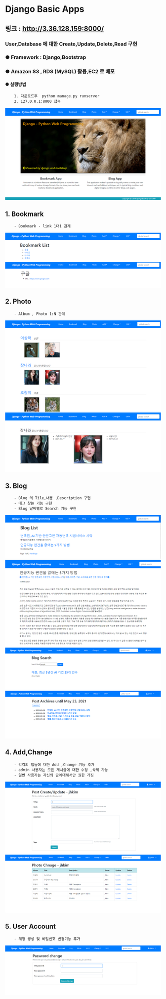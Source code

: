 # Django Basic Apps
## 링크 : http://3.36.128.159:8000/

### User,Database 에 대한 Create,Update,Delete,Read 구현
### ● Framework : Django,Bootstrap 
### ● Amazon S3 , RDS (MySQL) 활용,EC2 로 배포

#### ● 실행방법 
        1. 다운로드후  python manage.py runserver
        2. 127.0.0.1:8000 접속

<img src="/Results/home.png">    


## 1. Bookmark 
        - Bookmark - link 1대1 관계    
<img src="/Results/Bookmark_List.png">  
<img src="/Results/Bookmark_Detail.png">  

## 2. Photo 
        - Album , Photo 1:N 관계 
<img src="/Results/Photo_List.png">  
<img src="/Results/Album_Detail.png">  

## 3. Blog
        - Blog 의 Tile,내용 ,Description 구현
        - 태그 찾는 기능 구현 
        - Blog 날짜별로 Search 기능 구현 
<img src="/Results/Blog_List.png">  
<img src="/Results/Blog_Detail.png">  
<img src="/Results/Tag.png">  
<img src="/Results/Post_Archieve.png">  

## 4. Add,Change
        - 각각의 앱들에 대한 Add ,Change 기능 추가
        - admin 사용자는 모든 게시글에 대한 수정 ,삭제 가능 
        - 일반 사용자는 자신의 글에대해서만 권한 가짐

<img src="/Results/Post_Update.png">       
<img src="/Results/Change.png">  

## 5. User Account 
        - 계정 생성 및 비밀번호 변경기능 추가 
<img src="/Results/User_Change.png">  


